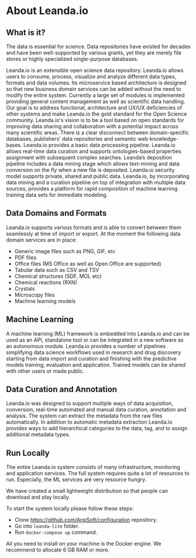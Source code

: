 # About Leanda.io

## What is it?

The data is essential for science. Data repositories have existed for decades and have been well-supported by various grants, yet they are merely file stores or highly specialized single-purpose databases.

Leanda.io is an extensible open science data repository. Leanda.io allows users to consume, process, visualize and analyze different data types, formats and data volumes. Its microservice based architecture is designed so that new business domain services can be added without the need to modify the entire system. Currently a large set of modules is implemented providing general content management as well as scientific data handling. Our goal is to address functional, architecture and UX/UX deficiencies of other systems and make Leanda.io the gold standard for the Open Science community. Leanda.io's vision is to be a tool based on open standards for improving data sharing and collaboration with a potential impact across many scientific areas.
There is a clear disconnect between domain-specific databases, publishers’ data repositories and semantic web knowledge-bases. Leanda.io provides a basic data processing pipeline. Leanda.io allows real-time data curation and supports ontologies-based properties assignment with subsequent complex searches. Leanda’s deposition pipeline includes a data mining stage which allows text-mining and data conversion on the fly when a new file is deposited. Leanda.io security model supports private, shared and public data. Leanda.io, by incorporating data mining and a curation pipeline on top of integration with multiple data sources, provides a platform for rapid composition of machine learning training data sets for immediate modeling.

## Data Domains and Formats

Leanda.io supports various formats and is able to convert between them seamlessly at time of import or export. At the moment the following data domain services are in place:

* Generic image files such as PNG, GIF, etc
* PDF files
* Office files (MS Office as well as Open Office are supported)
* Tabular data such as CSV and TSV
* Chemical structures (SDF, MOL etc)
* Chemical reactions (RXN)
* Crystals
* Microscopy files
* Machine learning models

## Machine Learning

A machine learning (ML) framework is embedded into Leanda.io and can be used as an API, standalone tool or can be integrated in a new software as an autonomous module. Leanda.io provides a number of pipelines simplifying data science workflows used in research and drug discovery starting from data import and curation and finishing with the predictive models training, evaluation and application. Trained models can be shared with other users or made public.

## Data Curation and Annotation

Leanda.io was designed to support multiple ways of data acquisition, conversion, real-time automated and manual data curation, annotation and analysis. The system can extract the metadata from the raw files automatically. In addition to automatic metadata extraction Leanda.io provides ways to add hierarchical categories to the data, tag, and to assign additional metadata types.

## Run Locally

The entire Leanda.io system consists of many infrastructure, monitoring and application services. The full system requires quite a lot of resources to run. Especially, the ML services are very resource hungry.

We have created a small lightweight distribution so that people can download and play locally.

To start the system locally please follow these steps:

* Clone <https://github.com/ArqiSoft/configuration> repository.
* Go into `leanda-lite` folder.
* Run `docker-compose up` command.

All you need to install on your machine is the Docker engine. We recommend to allocate 6 GB RAM or more.
